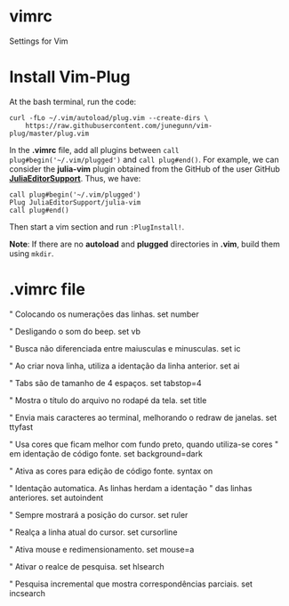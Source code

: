 # vimrc
Settings for Vim


#  Install Vim-Plug

At the bash terminal, run the code:

```
curl -fLo ~/.vim/autoload/plug.vim --create-dirs \
    https://raw.githubusercontent.com/junegunn/vim-plug/master/plug.vim
```

In the **.vimrc** file, add all plugins between `call plug#begin('~/.vim/plugged')` and `call plug#end()`. For example, we can consider the **julia-vim** plugin obtained from the GitHub of the user GitHub [**JuliaEditorSupport**](https://github.com/JuliaEditorSupport). Thus, we have:

```
call plug#begin('~/.vim/plugged')
Plug JuliaEditorSupport/julia-vim
call plug#end()
```
Then start a vim section and run `:PlugInstall!`.

**Note**: If there are no **autoload** and **plugged** directories in **.vim**, build them using `mkdir`.

# .vimrc file

" Colocando os numerações das linhas.
set number

" Desligando o som do beep.
set vb

" Busca não diferenciada entre maiusculas e minusculas.
set ic

" Ao criar nova linha, utiliza a identação da linha anterior.
set ai

" Tabs são de tamanho de 4 espaços.
set tabstop=4

" Mostra o título do arquivo no rodapé da tela.
set title

" Envia mais caracteres ao terminal, melhorando o redraw de janelas.
set ttyfast

" Usa cores que ficam melhor com fundo preto, quando utiliza-se cores 
" em identação de código fonte.
set background=dark

" Ativa as cores para edição de código fonte.
syntax on

" Identação automatica. As linhas herdam a identação
" das linhas anteriores.
set autoindent

" Sempre mostrará a posição do cursor.
set ruler

" Realça a linha atual do cursor.
set cursorline

" Ativa mouse e redimensionamento.
set mouse=a

" Ativar o realce de pesquisa.
set hlsearch

" Pesquisa incremental que mostra correspondências parciais.
set incsearch
